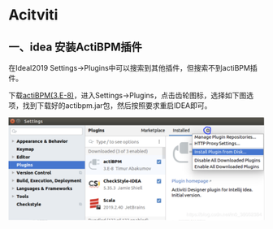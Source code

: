 # Acitviti



## 一、idea 安装ActiBPM插件

在Ideal2019 Settings->Plugins中可以搜索到其他插件，但搜索不到actiBPM插件。

下载[actiBPM(3.E-8)](https://plugins.jetbrains.com/plugin/7429-actibpm/versions)，进入Settings->Plugins，点击齿轮图标，选择如下图选项，找到下载好的actibpm.jar包，然后按照要求重启IDEA即可。

![Image text](https://raw.githubusercontent.com/huxuekuo/note/master/images/WeChatfd66156140dc0979e3132d6f2f0a8770.png)





